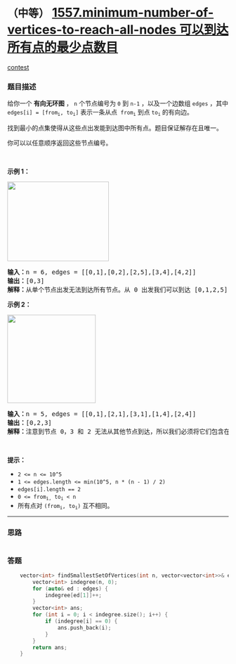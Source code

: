# `（中等）` [1557.minimum-number-of-vertices-to-reach-all-nodes 可以到达所有点的最少点数目](https://leetcode-cn.com/problems/minimum-number-of-vertices-to-reach-all-nodes/)

[contest](https://leetcode-cn.com/contest/biweekly-contest-33/problems/minimum-number-of-vertices-to-reach-all-nodes/)

### 题目描述
<p>给你一个 <strong>有向无环图</strong>&nbsp;， <code>n</code>&nbsp;个节点编号为 <code>0</code>&nbsp;到 <code>n-1</code>&nbsp;，以及一个边数组 <code>edges</code>&nbsp;，其中 <code>edges[i] = [from<sub>i</sub>, to<sub>i</sub>]</code>&nbsp;表示一条从点&nbsp;&nbsp;<code>from<sub>i</sub></code>&nbsp;到点&nbsp;<code>to<sub>i</sub></code>&nbsp;的有向边。</p>

<p>找到最小的点集使得从这些点出发能到达图中所有点。题目保证解存在且唯一。</p>

<p>你可以以任意顺序返回这些节点编号。</p>

<p>&nbsp;</p>

<p><strong>示例 1：</strong></p>

<p><img style="height: 181px; width: 231px;" src="https://assets.leetcode-cn.com/aliyun-lc-upload/uploads/2020/08/22/1557e1.png" alt=""></p>

<pre><strong>输入：</strong>n = 6, edges = [[0,1],[0,2],[2,5],[3,4],[4,2]]
<strong>输出：</strong>[0,3]
<strong>解释：</strong>从单个节点出发无法到达所有节点。从 0 出发我们可以到达 [0,1,2,5] 。从 3 出发我们可以到达 [3,4,2,5] 。所以我们输出 [0,3] 。</pre>

<p><strong>示例 2：</strong></p>

<p><img style="height: 201px; width: 201px;" src="https://assets.leetcode-cn.com/aliyun-lc-upload/uploads/2020/08/22/1557e2.png" alt=""></p>

<pre><strong>输入：</strong>n = 5, edges = [[0,1],[2,1],[3,1],[1,4],[2,4]]
<strong>输出：</strong>[0,2,3]
<strong>解释：</strong>注意到节点 0，3 和 2 无法从其他节点到达，所以我们必须将它们包含在结果点集中，这些点都能到达节点 1 和 4 。
</pre>

<p>&nbsp;</p>

<p><strong>提示：</strong></p>

<ul>
	<li><code>2 <= n <= 10^5</code></li>
	<li><code>1 <= edges.length <= min(10^5, n * (n - 1) / 2)</code></li>
	<li><code>edges[i].length == 2</code></li>
	<li><code>0 <= from<sub>i,</sub>&nbsp;to<sub>i</sub> < n</code></li>
	<li>所有点对&nbsp;<code>(from<sub>i</sub>, to<sub>i</sub>)</code>&nbsp;互不相同。</li>
</ul>


---
### 思路
```
```



### 答题
``` C++
    vector<int> findSmallestSetOfVertices(int n, vector<vector<int>>& edges) {
        vector<int> indegree(n, 0);
        for (auto& ed : edges) {
            indegree[ed[1]]++;
        }
        vector<int> ans;
        for (int i = 0; i < indegree.size(); i++) {
            if (indegree[i] == 0) {
                ans.push_back(i);
            }
        }
        return ans;
    }
```





